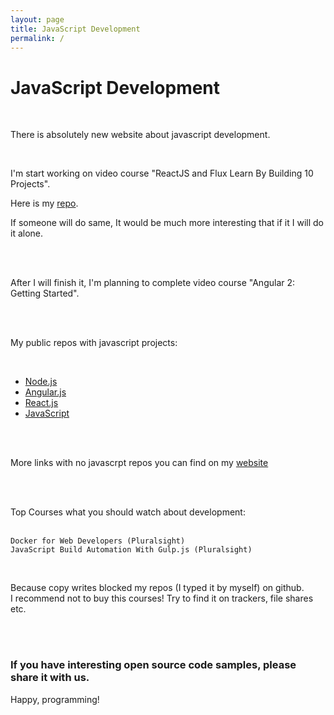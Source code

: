```yaml
---
layout: page
title: JavaScript Development
permalink: /
---
```


# JavaScript Development

<br/>

There is absolutely new website about javascript development.


<br/>

I'm start working on video course "ReactJS and Flux Learn By Building 10 Projects".

Here is my <a href="https://github.com/marley-react/ReactJS-and-Flux-Learn-By-Building-10-Projects" rel="nofollow">repo</a>.

If someone will do same, It would be much more interesting that if it I will do it alone.

<br/><br/>

After I will finish it,  I'm planning to complete video course "Angular 2: Getting Started".


<br/><br/>


My public repos with javascript projects:

<br/>

<ul>
    <li><a href="https://github.com/marley-nodejs" rel="nofollow">Node.js</a></li>
    <li><a href="https://github.com/marley-angular" rel="nofollow">Angular.js</a></li>
    <li><a href="https://github.com/marley-react" rel="nofollow">React.js</a></li>
    <li><a href="https://github.com/marley-js" rel="nofollow">JavaScript</a></li>
</ul>


<br/><br/>

More links with no javascrpt repos you can find on my <a href="https://marley.org" rel="nofollow">website</a>

<br/><br/>


Top Courses what you should watch about development: <br/><br/>


    Docker for Web Developers (Pluralsight)
    JavaScript Build Automation With Gulp.js (Pluralsight)

<br/>


Because copy writes blocked my repos (I typed it by myself) on github.  
I recommend not to buy this courses! Try to find it on trackers, file shares etc.


<br/><br/>



### If you have interesting open source code samples, please share it with us.

Happy, programming!
